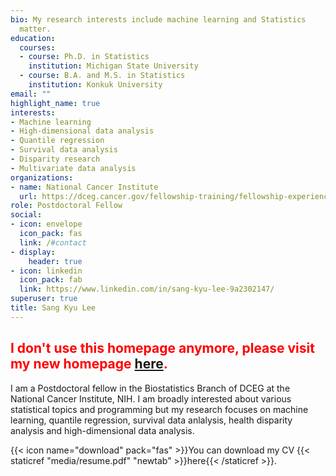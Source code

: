 ```yaml
---
bio: My research interests include machine learning and Statistics
  matter.
education:
  courses:
  - course: Ph.D. in Statistics
    institution: Michigan State University
  - course: B.A. and M.S. in Statistics
    institution: Konkuk University
email: ""
highlight_name: true
interests:
- Machine learning
- High-dimensional data analysis
- Quantile regression
- Survival data analysis
- Disparity research
- Multivariate data analysis
organizations:
- name: National Cancer Institute
  url: https://dceg.cancer.gov/fellowship-training/fellowship-experience/meet-fellows/bb/lee-sang-kyu
role: Postdoctoral Fellow
social:
- icon: envelope
  icon_pack: fas
  link: /#contact
- display:
    header: true
- icon: linkedin
  icon_pack: fab
  link: https://www.linkedin.com/in/sang-kyu-lee-9a2302147/
superuser: true
title: Sang Kyu Lee
---
```


<h2 style="color:red;">I don't use this homepage anymore, please visit my new homepage <a href="https://sangkyustat.github.io/">here</a>.</h2>

I am a Postdoctoral fellow in the Biostatistics Branch of DCEG at the National Cancer Institute, NIH. I am broadly interested about various statistical topics and programming but my research focuses on machine learning, quantile regression, survival data anlalysis, health disparity analysis and high-dimensional data analysis. 


{{< icon name="download" pack="fas" >}}You can download my CV {{< staticref "media/resume.pdf" "newtab" >}}here{{< /staticref >}}.
